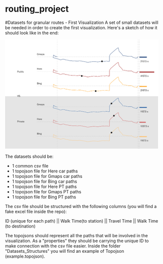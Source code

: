 # routing_project

#Datasets for granular routes - First Visualization
A set of small datasets will be needed in order to create the first visualization.
Here's a sketch of how it should look like in the end:

![This sketch is provisional](/assets/roads-01.png)


The datasets should be:
- 1 common csv file
- 1 topojson file for Here car paths
- 1 topojson file for Gmaps car paths
- 1 topojson file for Bing  car paths
- 1 topojson file for Here PT paths
- 1 topojson file for Gmaps PT paths
- 1 topojson file for Bing  PT paths

The csv file should be structured with the following columns (you will find a fake excel file inside the repo):

ID (unique for each path) || Walk Time(to station) || Travel Time || Walk Time (to destination)

The topojsons should represent all the paths that will be involved in the visualization. As a "properties" they should be carrying the unique ID to make connection with the csv file easier. Inside the folder "Datasets_Structures" you will find an example of Topojson (example.topojson).
